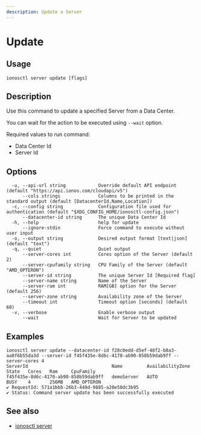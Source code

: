 ```yaml
---
description: Update a Server
---
```


# Update

## Usage

```text
ionosctl server update [flags]
```

## Description

Use this command to update a specified Server from a Data Center.

You can wait for the action to be executed using `--wait` option.

Required values to run command:
- Data Center Id
- Server Id

## Options

```text
  -u, --api-url string            Override default API endpoint (default "https://api.ionos.com/cloudapi/v5")
      --cols strings              Columns to be printed in the standard output (default [DatacenterId,Name,Location])
  -c, --config string             Configuration file used for authentication (default "$XDG_CONFIG_HOME/ionosctl-config.json")
      --datacenter-id string      The unique Data Center Id
  -h, --help                      help for update
      --ignore-stdin              Force command to execute without user input
  -o, --output string             Desired output format [text|json] (default "text")
  -q, --quiet                     Quiet output
      --server-cores int          Cores option of the Server (default 2)
      --server-cpufamily string   CPU Family of the Server (default "AMD_OPTERON")
      --server-id string          The unique Server Id [Required flag]
      --server-name string        Name of the Server
      --server-ram int            RAM[GB] option for the Server (default 256)
      --server-zone string        Availability zone of the Server
      --timeout int               Timeout option [seconds] (default 60)
  -v, --verbose                   Enable verbose output
      --wait                      Wait for Server to be updated
```

## Examples

```text
ionosctl server update --datacenter-id f28c0edd-d5ef-48f2-b8a3-aa8f6b55da3d --server-id f45f435e-8d6c-4170-ab90-858b59dab9ff --server-cores 4
ServerId                               Name         AvailabilityZone   State   Cores   Ram     CpuFamily
f45f435e-8d6c-4170-ab90-858b59dab9ff   demoServer   AUTO               BUSY    4       256MB   AMD_OPTERON
✔ RequestId: 571a1bbb-26b3-449d-9885-a20e50dc3b95
✔ Status: Command server update has been successfully executed
```

## See also

* [ionosctl server](./)

